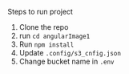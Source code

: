 

Steps to run project

1. Clone the repo
2. run `cd angularImage1`
3. Run `npm install`
4. Update `.config/s3_cnfig.json`
5. Change bucket name in `.env`
